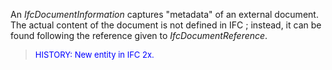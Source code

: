 An _IfcDocumentInformation_ captures "metadata" of an external document. The actual content of the document is not defined in IFC ; instead, it can be found following the reference given to _IfcDocumentReference_.

> <font color="#0000FF" size="-1">HISTORY: New entity in IFC
		2x.</font>